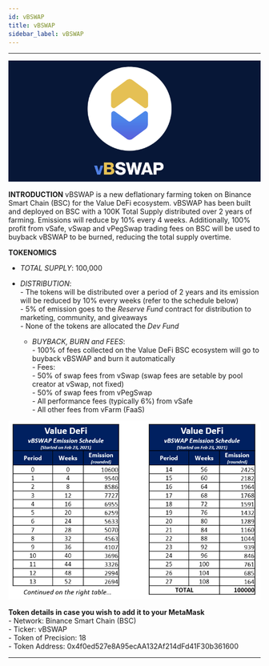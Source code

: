 ```yaml
---
id: vBSWAP
title: vBSWAP
sidebar_label: vBSWAP
---
```


---

![vbswap](img/vbswap2.png)

**INTRODUCTION**
vBSWAP is a new deflationary farming token on Binance Smart Chain (BSC) for the Value DeFi ecosystem. vBSWAP has been built and deployed on BSC with a 100K Total Supply distributed over 2 years of farming. Emissions will reduce by 10% every 4 weeks. Additionally, 100% profit from vSafe, vSwap and vPegSwap trading fees on BSC will be used to buyback vBSWAP to be burned, reducing the total supply overtime.

**TOKENOMICS**
  - _TOTAL SUPPLY_: 100,000

- _DISTRIBUTION_:  
        - The tokens will be distributed over a period of 2 years and its emission will be reduced by 10% every weeks (refer to the schedule below)  
        - 5% of emission goes to the _Reserve Fund_ contract for distribution to marketing, community, and giveaways  
        - None of the tokens are allocated the _Dev Fund_  

  - _BUYBACK, BURN and FEES_:  
        - 100% of fees collected on the Value DeFi BSC ecosystem will go to buyback vBSWAP and burn it automatically  
        - Fees:  
               - 50% of swap fees from vSwap (swap fees are setable by pool creator at vSwap, not fixed)  
               - 50% of swap fees from vPegSwap  
               - All performance fees (typically 6%) from vSafe  
               - All other fees from vFarm (FaaS)  
  
![vbswap](img/vbswapdistribution.png)

**Token details in case you wish to add it to your MetaMask**  
    - Network: Binance Smart Chain (BSC)  
    - Ticker: vBSWAP  
    - Token of Precision: 18  
    - Token Address: 0x4f0ed527e8A95ecAA132Af214dFd41F30b361600  

---
